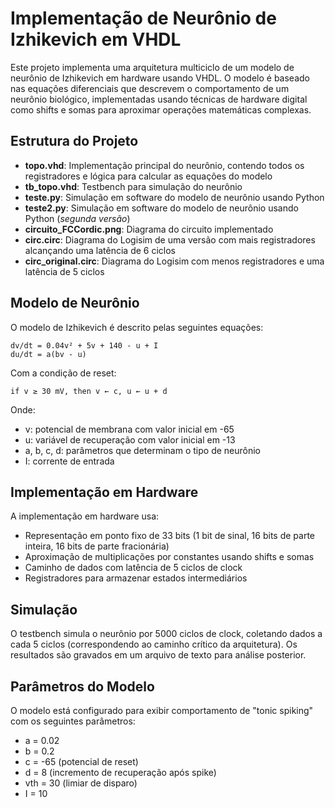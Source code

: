 # Implementação de Neurônio de Izhikevich em VHDL

Este projeto implementa uma arquitetura multiciclo de um modelo de neurônio de Izhikevich em hardware usando VHDL. O modelo é baseado nas equações diferenciais que descrevem o comportamento de um neurônio biológico, implementadas usando técnicas de hardware digital como shifts e somas para aproximar operações matemáticas complexas.

## Estrutura do Projeto

- **topo.vhd**: Implementação principal do neurônio, contendo todos os registradores e lógica para calcular as equações do modelo
- **tb_topo.vhd**: Testbench para simulação do neurônio
- **teste.py**: Simulação em software do modelo de neurônio usando Python
- **teste2.py**: Simulação em software do modelo de neurônio usando Python (*segunda versão*)
- **circuito_FCCordic.png**: Diagrama do circuito implementado
- **circ.circ**: Diagrama do Logisim de uma versão com mais registradores alcançando uma latência de 6 ciclos
- **circ_original.circ**: Diagrama do Logisim com menos registradores e uma latência de 5 ciclos

## Modelo de Neurônio

O modelo de Izhikevich é descrito pelas seguintes equações:

```
dv/dt = 0.04v² + 5v + 140 - u + I
du/dt = a(bv - u)
```

Com a condição de reset:
```
if v ≥ 30 mV, then v ← c, u ← u + d
```

Onde:
- v: potencial de membrana com valor inicial em -65
- u: variável de recuperação com valor inicial em -13
- a, b, c, d: parâmetros que determinam o tipo de neurônio
- I: corrente de entrada

## Implementação em Hardware

A implementação em hardware usa:

- Representação em ponto fixo de 33 bits (1 bit de sinal, 16 bits de parte inteira, 16 bits de parte fracionária)
- Aproximação de multiplicações por constantes usando shifts e somas
- Caminho de dados com latência de 5 ciclos de clock
- Registradores para armazenar estados intermediários

## Simulação

O testbench simula o neurônio por 5000 ciclos de clock, coletando dados a cada 5 ciclos (correspondendo ao caminho crítico da arquitetura). Os resultados são gravados em um arquivo de texto para análise posterior.

## Parâmetros do Modelo

O modelo está configurado para exibir comportamento de "tonic spiking" com os seguintes parâmetros:
- a = 0.02
- b = 0.2
- c = -65 (potencial de reset)
- d = 8 (incremento de recuperação após spike)
- vth = 30 (limiar de disparo)
- I = 10
